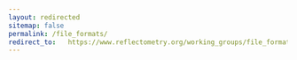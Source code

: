 ```yaml
---
layout: redirected
sitemap: false
permalink: /file_formats/
redirect_to:   https://www.reflectometry.org/working_groups/file_formats/
---
```

